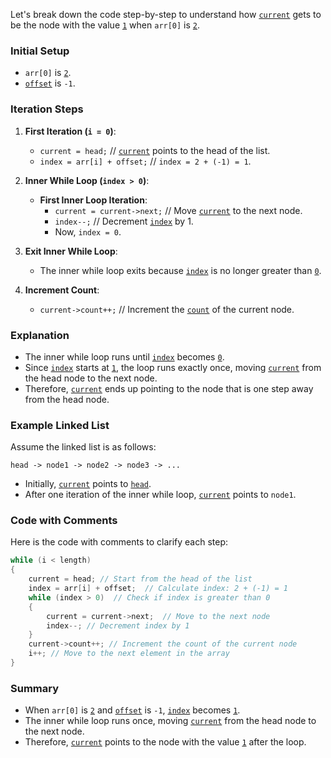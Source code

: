 Let's break down the code step-by-step to understand how [`current`](command:_github.copilot.openSymbolFromReferences?%5B%22%22%2C%5B%7B%22uri%22%3A%7B%22scheme%22%3A%22file%22%2C%22authority%22%3A%22%22%2C%22path%22%3A%22%2FUsers%2Fsimon%2FLibrary%2FCloudStorage%2FGoogleDrive-geeky.teacher.cs%40gmail.com%2FMy%20Drive%2F42%2FProjects%2Fpush_swap%2Fsrc%2Flist_utils.c%22%2C%22query%22%3A%22%22%2C%22fragment%22%3A%22%22%7D%2C%22pos%22%3A%7B%22line%22%3A63%2C%22character%22%3A2%7D%7D%5D%2C%228366d988-0a9a-4de0-8295-a04de7642b66%22%5D "Go to definition") gets to be the node with the value [`1`](command:_github.copilot.openSymbolFromReferences?%5B%22%22%2C%5B%7B%22uri%22%3A%7B%22scheme%22%3A%22file%22%2C%22authority%22%3A%22%22%2C%22path%22%3A%22%2FUsers%2Fsimon%2FLibrary%2FCloudStorage%2FGoogleDrive-geeky.teacher.cs%40gmail.com%2FMy%20Drive%2F42%2FProjects%2Fpush_swap%2Fsrc%2Flist_utils.c%22%2C%22query%22%3A%22%22%2C%22fragment%22%3A%22%22%7D%2C%22pos%22%3A%7B%22line%22%3A64%2C%22character%22%3A37%7D%7D%5D%2C%228366d988-0a9a-4de0-8295-a04de7642b66%22%5D "Go to definition") when `arr[0]` is [`2`](command:_github.copilot.openSymbolFromReferences?%5B%22%22%2C%5B%7B%22uri%22%3A%7B%22scheme%22%3A%22file%22%2C%22authority%22%3A%22%22%2C%22path%22%3A%22%2FUsers%2Fsimon%2FLibrary%2FCloudStorage%2FGoogleDrive-geeky.teacher.cs%40gmail.com%2FMy%20Drive%2F42%2FProjects%2Fpush_swap%2Fsrc%2Flist_utils.c%22%2C%22query%22%3A%22%22%2C%22fragment%22%3A%22%22%7D%2C%22pos%22%3A%7B%22line%22%3A64%2C%22character%22%3A31%7D%7D%5D%2C%228366d988-0a9a-4de0-8295-a04de7642b66%22%5D "Go to definition").

### Initial Setup
- `arr[0]` is [`2`](command:_github.copilot.openSymbolFromReferences?%5B%22%22%2C%5B%7B%22uri%22%3A%7B%22scheme%22%3A%22file%22%2C%22authority%22%3A%22%22%2C%22path%22%3A%22%2FUsers%2Fsimon%2FLibrary%2FCloudStorage%2FGoogleDrive-geeky.teacher.cs%40gmail.com%2FMy%20Drive%2F42%2FProjects%2Fpush_swap%2Fsrc%2Flist_utils.c%22%2C%22query%22%3A%22%22%2C%22fragment%22%3A%22%22%7D%2C%22pos%22%3A%7B%22line%22%3A64%2C%22character%22%3A31%7D%7D%5D%2C%228366d988-0a9a-4de0-8295-a04de7642b66%22%5D "Go to definition").
- [`offset`](command:_github.copilot.openSymbolFromReferences?%5B%22%22%2C%5B%7B%22uri%22%3A%7B%22scheme%22%3A%22file%22%2C%22authority%22%3A%22%22%2C%22path%22%3A%22%2FUsers%2Fsimon%2FLibrary%2FCloudStorage%2FGoogleDrive-geeky.teacher.cs%40gmail.com%2FMy%20Drive%2F42%2FProjects%2Fpush_swap%2Fsrc%2Flist_utils.c%22%2C%22query%22%3A%22%22%2C%22fragment%22%3A%22%22%7D%2C%22pos%22%3A%7B%22line%22%3A64%2C%22character%22%3A19%7D%7D%5D%2C%228366d988-0a9a-4de0-8295-a04de7642b66%22%5D "Go to definition") is `-1`.

### Iteration Steps
1. **First Iteration (`i = 0`)**:
   - `current = head;` // [`current`](command:_github.copilot.openSymbolFromReferences?%5B%22%22%2C%5B%7B%22uri%22%3A%7B%22scheme%22%3A%22file%22%2C%22authority%22%3A%22%22%2C%22path%22%3A%22%2FUsers%2Fsimon%2FLibrary%2FCloudStorage%2FGoogleDrive-geeky.teacher.cs%40gmail.com%2FMy%20Drive%2F42%2FProjects%2Fpush_swap%2Fsrc%2Flist_utils.c%22%2C%22query%22%3A%22%22%2C%22fragment%22%3A%22%22%7D%2C%22pos%22%3A%7B%22line%22%3A63%2C%22character%22%3A2%7D%7D%5D%2C%228366d988-0a9a-4de0-8295-a04de7642b66%22%5D "Go to definition") points to the head of the list.
   - `index = arr[i] + offset;` // `index = 2 + (-1) = 1`.

2. **Inner While Loop (`index > 0`)**:
   - **First Inner Loop Iteration**:
     - `current = current->next;` // Move [`current`](command:_github.copilot.openSymbolFromReferences?%5B%22%22%2C%5B%7B%22uri%22%3A%7B%22scheme%22%3A%22file%22%2C%22authority%22%3A%22%22%2C%22path%22%3A%22%2FUsers%2Fsimon%2FLibrary%2FCloudStorage%2FGoogleDrive-geeky.teacher.cs%40gmail.com%2FMy%20Drive%2F42%2FProjects%2Fpush_swap%2Fsrc%2Flist_utils.c%22%2C%22query%22%3A%22%22%2C%22fragment%22%3A%22%22%7D%2C%22pos%22%3A%7B%22line%22%3A63%2C%22character%22%3A2%7D%7D%5D%2C%228366d988-0a9a-4de0-8295-a04de7642b66%22%5D "Go to definition") to the next node.
     - `index--;` // Decrement [`index`](command:_github.copilot.openSymbolFromReferences?%5B%22%22%2C%5B%7B%22uri%22%3A%7B%22scheme%22%3A%22file%22%2C%22authority%22%3A%22%22%2C%22path%22%3A%22%2FUsers%2Fsimon%2FLibrary%2FCloudStorage%2FGoogleDrive-geeky.teacher.cs%40gmail.com%2FMy%20Drive%2F42%2FProjects%2Fpush_swap%2Fsrc%2Flist_utils.c%22%2C%22query%22%3A%22%22%2C%22fragment%22%3A%22%22%7D%2C%22pos%22%3A%7B%22line%22%3A64%2C%22character%22%3A2%7D%7D%5D%2C%228366d988-0a9a-4de0-8295-a04de7642b66%22%5D "Go to definition") by 1.
     - Now, `index = 0`.

3. **Exit Inner While Loop**:
   - The inner while loop exits because [`index`](command:_github.copilot.openSymbolFromReferences?%5B%22%22%2C%5B%7B%22uri%22%3A%7B%22scheme%22%3A%22file%22%2C%22authority%22%3A%22%22%2C%22path%22%3A%22%2FUsers%2Fsimon%2FLibrary%2FCloudStorage%2FGoogleDrive-geeky.teacher.cs%40gmail.com%2FMy%20Drive%2F42%2FProjects%2Fpush_swap%2Fsrc%2Flist_utils.c%22%2C%22query%22%3A%22%22%2C%22fragment%22%3A%22%22%7D%2C%22pos%22%3A%7B%22line%22%3A64%2C%22character%22%3A2%7D%7D%5D%2C%228366d988-0a9a-4de0-8295-a04de7642b66%22%5D "Go to definition") is no longer greater than [`0`](command:_github.copilot.openSymbolFromReferences?%5B%22%22%2C%5B%7B%22uri%22%3A%7B%22scheme%22%3A%22file%22%2C%22authority%22%3A%22%22%2C%22path%22%3A%22%2FUsers%2Fsimon%2FLibrary%2FCloudStorage%2FGoogleDrive-geeky.teacher.cs%40gmail.com%2FMy%20Drive%2F42%2FProjects%2Fpush_swap%2Fsrc%2Flist_utils.c%22%2C%22query%22%3A%22%22%2C%22fragment%22%3A%22%22%7D%2C%22pos%22%3A%7B%22line%22%3A65%2C%22character%22%3A17%7D%7D%5D%2C%228366d988-0a9a-4de0-8295-a04de7642b66%22%5D "Go to definition").

4. **Increment Count**:
   - `current->count++;` // Increment the [`count`](command:_github.copilot.openSymbolFromReferences?%5B%22%22%2C%5B%7B%22uri%22%3A%7B%22scheme%22%3A%22file%22%2C%22authority%22%3A%22%22%2C%22path%22%3A%22%2FUsers%2Fsimon%2FLibrary%2FCloudStorage%2FGoogleDrive-geeky.teacher.cs%40gmail.com%2FMy%20Drive%2F42%2FProjects%2Fpush_swap%2Fsrc%2Flist_utils.c%22%2C%22query%22%3A%22%22%2C%22fragment%22%3A%22%22%7D%2C%22pos%22%3A%7B%22line%22%3A70%2C%22character%22%3A11%7D%7D%5D%2C%228366d988-0a9a-4de0-8295-a04de7642b66%22%5D "Go to definition") of the current node.

### Explanation
- The inner while loop runs until [`index`](command:_github.copilot.openSymbolFromReferences?%5B%22%22%2C%5B%7B%22uri%22%3A%7B%22scheme%22%3A%22file%22%2C%22authority%22%3A%22%22%2C%22path%22%3A%22%2FUsers%2Fsimon%2FLibrary%2FCloudStorage%2FGoogleDrive-geeky.teacher.cs%40gmail.com%2FMy%20Drive%2F42%2FProjects%2Fpush_swap%2Fsrc%2Flist_utils.c%22%2C%22query%22%3A%22%22%2C%22fragment%22%3A%22%22%7D%2C%22pos%22%3A%7B%22line%22%3A64%2C%22character%22%3A2%7D%7D%5D%2C%228366d988-0a9a-4de0-8295-a04de7642b66%22%5D "Go to definition") becomes [`0`](command:_github.copilot.openSymbolFromReferences?%5B%22%22%2C%5B%7B%22uri%22%3A%7B%22scheme%22%3A%22file%22%2C%22authority%22%3A%22%22%2C%22path%22%3A%22%2FUsers%2Fsimon%2FLibrary%2FCloudStorage%2FGoogleDrive-geeky.teacher.cs%40gmail.com%2FMy%20Drive%2F42%2FProjects%2Fpush_swap%2Fsrc%2Flist_utils.c%22%2C%22query%22%3A%22%22%2C%22fragment%22%3A%22%22%7D%2C%22pos%22%3A%7B%22line%22%3A65%2C%22character%22%3A17%7D%7D%5D%2C%228366d988-0a9a-4de0-8295-a04de7642b66%22%5D "Go to definition").
- Since [`index`](command:_github.copilot.openSymbolFromReferences?%5B%22%22%2C%5B%7B%22uri%22%3A%7B%22scheme%22%3A%22file%22%2C%22authority%22%3A%22%22%2C%22path%22%3A%22%2FUsers%2Fsimon%2FLibrary%2FCloudStorage%2FGoogleDrive-geeky.teacher.cs%40gmail.com%2FMy%20Drive%2F42%2FProjects%2Fpush_swap%2Fsrc%2Flist_utils.c%22%2C%22query%22%3A%22%22%2C%22fragment%22%3A%22%22%7D%2C%22pos%22%3A%7B%22line%22%3A64%2C%22character%22%3A2%7D%7D%5D%2C%228366d988-0a9a-4de0-8295-a04de7642b66%22%5D "Go to definition") starts at [`1`](command:_github.copilot.openSymbolFromReferences?%5B%22%22%2C%5B%7B%22uri%22%3A%7B%22scheme%22%3A%22file%22%2C%22authority%22%3A%22%22%2C%22path%22%3A%22%2FUsers%2Fsimon%2FLibrary%2FCloudStorage%2FGoogleDrive-geeky.teacher.cs%40gmail.com%2FMy%20Drive%2F42%2FProjects%2Fpush_swap%2Fsrc%2Flist_utils.c%22%2C%22query%22%3A%22%22%2C%22fragment%22%3A%22%22%7D%2C%22pos%22%3A%7B%22line%22%3A64%2C%22character%22%3A37%7D%7D%5D%2C%228366d988-0a9a-4de0-8295-a04de7642b66%22%5D "Go to definition"), the loop runs exactly once, moving [`current`](command:_github.copilot.openSymbolFromReferences?%5B%22%22%2C%5B%7B%22uri%22%3A%7B%22scheme%22%3A%22file%22%2C%22authority%22%3A%22%22%2C%22path%22%3A%22%2FUsers%2Fsimon%2FLibrary%2FCloudStorage%2FGoogleDrive-geeky.teacher.cs%40gmail.com%2FMy%20Drive%2F42%2FProjects%2Fpush_swap%2Fsrc%2Flist_utils.c%22%2C%22query%22%3A%22%22%2C%22fragment%22%3A%22%22%7D%2C%22pos%22%3A%7B%22line%22%3A63%2C%22character%22%3A2%7D%7D%5D%2C%228366d988-0a9a-4de0-8295-a04de7642b66%22%5D "Go to definition") from the head node to the next node.
- Therefore, [`current`](command:_github.copilot.openSymbolFromReferences?%5B%22%22%2C%5B%7B%22uri%22%3A%7B%22scheme%22%3A%22file%22%2C%22authority%22%3A%22%22%2C%22path%22%3A%22%2FUsers%2Fsimon%2FLibrary%2FCloudStorage%2FGoogleDrive-geeky.teacher.cs%40gmail.com%2FMy%20Drive%2F42%2FProjects%2Fpush_swap%2Fsrc%2Flist_utils.c%22%2C%22query%22%3A%22%22%2C%22fragment%22%3A%22%22%7D%2C%22pos%22%3A%7B%22line%22%3A63%2C%22character%22%3A2%7D%7D%5D%2C%228366d988-0a9a-4de0-8295-a04de7642b66%22%5D "Go to definition") ends up pointing to the node that is one step away from the head node.

### Example Linked List
Assume the linked list is as follows:
```
head -> node1 -> node2 -> node3 -> ...
```
- Initially, [`current`](command:_github.copilot.openSymbolFromReferences?%5B%22%22%2C%5B%7B%22uri%22%3A%7B%22scheme%22%3A%22file%22%2C%22authority%22%3A%22%22%2C%22path%22%3A%22%2FUsers%2Fsimon%2FLibrary%2FCloudStorage%2FGoogleDrive-geeky.teacher.cs%40gmail.com%2FMy%20Drive%2F42%2FProjects%2Fpush_swap%2Fsrc%2Flist_utils.c%22%2C%22query%22%3A%22%22%2C%22fragment%22%3A%22%22%7D%2C%22pos%22%3A%7B%22line%22%3A63%2C%22character%22%3A2%7D%7D%5D%2C%228366d988-0a9a-4de0-8295-a04de7642b66%22%5D "Go to definition") points to [`head`](command:_github.copilot.openSymbolFromReferences?%5B%22%22%2C%5B%7B%22uri%22%3A%7B%22scheme%22%3A%22file%22%2C%22authority%22%3A%22%22%2C%22path%22%3A%22%2FUsers%2Fsimon%2FLibrary%2FCloudStorage%2FGoogleDrive-geeky.teacher.cs%40gmail.com%2FMy%20Drive%2F42%2FProjects%2Fpush_swap%2Fsrc%2Flist_utils.c%22%2C%22query%22%3A%22%22%2C%22fragment%22%3A%22%22%7D%2C%22pos%22%3A%7B%22line%22%3A63%2C%22character%22%3A12%7D%7D%5D%2C%228366d988-0a9a-4de0-8295-a04de7642b66%22%5D "Go to definition").
- After one iteration of the inner while loop, [`current`](command:_github.copilot.openSymbolFromReferences?%5B%22%22%2C%5B%7B%22uri%22%3A%7B%22scheme%22%3A%22file%22%2C%22authority%22%3A%22%22%2C%22path%22%3A%22%2FUsers%2Fsimon%2FLibrary%2FCloudStorage%2FGoogleDrive-geeky.teacher.cs%40gmail.com%2FMy%20Drive%2F42%2FProjects%2Fpush_swap%2Fsrc%2Flist_utils.c%22%2C%22query%22%3A%22%22%2C%22fragment%22%3A%22%22%7D%2C%22pos%22%3A%7B%22line%22%3A63%2C%22character%22%3A2%7D%7D%5D%2C%228366d988-0a9a-4de0-8295-a04de7642b66%22%5D "Go to definition") points to `node1`.

### Code with Comments
Here is the code with comments to clarify each step:

```c
while (i < length)
{
    current = head; // Start from the head of the list
    index = arr[i] + offset;  // Calculate index: 2 + (-1) = 1
    while (index > 0)  // Check if index is greater than 0
    {
        current = current->next;  // Move to the next node
        index--; // Decrement index by 1
    }
    current->count++; // Increment the count of the current node
    i++; // Move to the next element in the array
}
```

### Summary
- When `arr[0]` is [`2`](command:_github.copilot.openSymbolFromReferences?%5B%22%22%2C%5B%7B%22uri%22%3A%7B%22scheme%22%3A%22file%22%2C%22authority%22%3A%22%22%2C%22path%22%3A%22%2FUsers%2Fsimon%2FLibrary%2FCloudStorage%2FGoogleDrive-geeky.teacher.cs%40gmail.com%2FMy%20Drive%2F42%2FProjects%2Fpush_swap%2Fsrc%2Flist_utils.c%22%2C%22query%22%3A%22%22%2C%22fragment%22%3A%22%22%7D%2C%22pos%22%3A%7B%22line%22%3A64%2C%22character%22%3A31%7D%7D%5D%2C%228366d988-0a9a-4de0-8295-a04de7642b66%22%5D "Go to definition") and [`offset`](command:_github.copilot.openSymbolFromReferences?%5B%22%22%2C%5B%7B%22uri%22%3A%7B%22scheme%22%3A%22file%22%2C%22authority%22%3A%22%22%2C%22path%22%3A%22%2FUsers%2Fsimon%2FLibrary%2FCloudStorage%2FGoogleDrive-geeky.teacher.cs%40gmail.com%2FMy%20Drive%2F42%2FProjects%2Fpush_swap%2Fsrc%2Flist_utils.c%22%2C%22query%22%3A%22%22%2C%22fragment%22%3A%22%22%7D%2C%22pos%22%3A%7B%22line%22%3A64%2C%22character%22%3A19%7D%7D%5D%2C%228366d988-0a9a-4de0-8295-a04de7642b66%22%5D "Go to definition") is `-1`, [`index`](command:_github.copilot.openSymbolFromReferences?%5B%22%22%2C%5B%7B%22uri%22%3A%7B%22scheme%22%3A%22file%22%2C%22authority%22%3A%22%22%2C%22path%22%3A%22%2FUsers%2Fsimon%2FLibrary%2FCloudStorage%2FGoogleDrive-geeky.teacher.cs%40gmail.com%2FMy%20Drive%2F42%2FProjects%2Fpush_swap%2Fsrc%2Flist_utils.c%22%2C%22query%22%3A%22%22%2C%22fragment%22%3A%22%22%7D%2C%22pos%22%3A%7B%22line%22%3A64%2C%22character%22%3A2%7D%7D%5D%2C%228366d988-0a9a-4de0-8295-a04de7642b66%22%5D "Go to definition") becomes [`1`](command:_github.copilot.openSymbolFromReferences?%5B%22%22%2C%5B%7B%22uri%22%3A%7B%22scheme%22%3A%22file%22%2C%22authority%22%3A%22%22%2C%22path%22%3A%22%2FUsers%2Fsimon%2FLibrary%2FCloudStorage%2FGoogleDrive-geeky.teacher.cs%40gmail.com%2FMy%20Drive%2F42%2FProjects%2Fpush_swap%2Fsrc%2Flist_utils.c%22%2C%22query%22%3A%22%22%2C%22fragment%22%3A%22%22%7D%2C%22pos%22%3A%7B%22line%22%3A64%2C%22character%22%3A37%7D%7D%5D%2C%228366d988-0a9a-4de0-8295-a04de7642b66%22%5D "Go to definition").
- The inner while loop runs once, moving [`current`](command:_github.copilot.openSymbolFromReferences?%5B%22%22%2C%5B%7B%22uri%22%3A%7B%22scheme%22%3A%22file%22%2C%22authority%22%3A%22%22%2C%22path%22%3A%22%2FUsers%2Fsimon%2FLibrary%2FCloudStorage%2FGoogleDrive-geeky.teacher.cs%40gmail.com%2FMy%20Drive%2F42%2FProjects%2Fpush_swap%2Fsrc%2Flist_utils.c%22%2C%22query%22%3A%22%22%2C%22fragment%22%3A%22%22%7D%2C%22pos%22%3A%7B%22line%22%3A63%2C%22character%22%3A2%7D%7D%5D%2C%228366d988-0a9a-4de0-8295-a04de7642b66%22%5D "Go to definition") from the head node to the next node.
- Therefore, [`current`](command:_github.copilot.openSymbolFromReferences?%5B%22%22%2C%5B%7B%22uri%22%3A%7B%22scheme%22%3A%22file%22%2C%22authority%22%3A%22%22%2C%22path%22%3A%22%2FUsers%2Fsimon%2FLibrary%2FCloudStorage%2FGoogleDrive-geeky.teacher.cs%40gmail.com%2FMy%20Drive%2F42%2FProjects%2Fpush_swap%2Fsrc%2Flist_utils.c%22%2C%22query%22%3A%22%22%2C%22fragment%22%3A%22%22%7D%2C%22pos%22%3A%7B%22line%22%3A63%2C%22character%22%3A2%7D%7D%5D%2C%228366d988-0a9a-4de0-8295-a04de7642b66%22%5D "Go to definition") points to the node with the value [`1`](command:_github.copilot.openSymbolFromReferences?%5B%22%22%2C%5B%7B%22uri%22%3A%7B%22scheme%22%3A%22file%22%2C%22authority%22%3A%22%22%2C%22path%22%3A%22%2FUsers%2Fsimon%2FLibrary%2FCloudStorage%2FGoogleDrive-geeky.teacher.cs%40gmail.com%2FMy%20Drive%2F42%2FProjects%2Fpush_swap%2Fsrc%2Flist_utils.c%22%2C%22query%22%3A%22%22%2C%22fragment%22%3A%22%22%7D%2C%22pos%22%3A%7B%22line%22%3A64%2C%22character%22%3A37%7D%7D%5D%2C%228366d988-0a9a-4de0-8295-a04de7642b66%22%5D "Go to definition") after the loop.